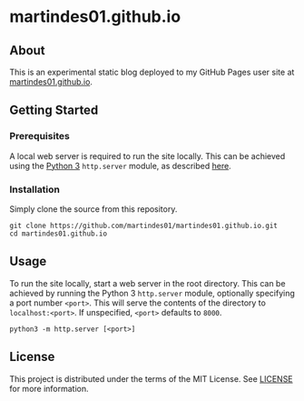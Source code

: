 # martindes01.github.io

## About

This is an experimental static blog deployed to my GitHub Pages user site at [martindes01.github.io](https://martindes01.github.io).

## Getting Started

### Prerequisites

A local web server is required to run the site locally.
This can be achieved using the [Python 3](https://www.python.org/) `http.server` module, as described [here](https://developer.mozilla.org/docs/Learn/Common_questions/set_up_a_local_testing_server).

### Installation

Simply clone the source from this repository.

```shell
git clone https://github.com/martindes01/martindes01.github.io.git
cd martindes01.github.io
```

## Usage

To run the site locally, start a web server in the root directory.
This can be achieved by running the Python 3 `http.server` module, optionally specifying a port number `<port>`.
This will serve the contents of the directory to `localhost:<port>`.
If unspecified, `<port>` defaults to `8000`.

```shell
python3 -m http.server [<port>]
```

## License

This project is distributed under the terms of the MIT License.
See [LICENSE](LICENSE) for more information.
